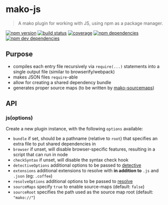 # mako-js

> A mako plugin for working with JS, using npm as a package manager.

[![npm version](https://img.shields.io/npm/v/mako-js.svg)](https://www.npmjs.com/package/mako-js)
[![build status](https://img.shields.io/travis/makojs/js.svg)](https://travis-ci.org/makojs/js)
[![coverage](https://img.shields.io/coveralls/makojs/js.svg)](https://coveralls.io/github/makojs/js)
[![npm dependencies](https://img.shields.io/david/makojs/js.svg)](https://david-dm.org/makojs/js)
[![npm dev dependencies](https://img.shields.io/david/dev/makojs/js.svg)](https://david-dm.org/makojs/js#info=devDependencies)

## Purpose

 - compiles each entry file recursively via `require(...)` statements into a single output file
   (similar to browserify/webpack)
 - makes JSON files `require`-able
 - allow for creating a shared dependency bundle
 - generates proper source maps (to be written by [mako-sourcemaps](https://github.com/makojs/sourcemaps))

## API

### js(options)

Create a new plugin instance, with the following `options` available:

 - `bundle` if set, should be a pathname (relative to `root`) that specifies an extra file to put shared dependencies in
 - `browser` if unset, will disable browser-specific features, resulting in a script that can run in node
 - `checkSyntax` if unset, will disable the syntax check hook
 - `detectiveOptions` additional options to be passed to [detective](https://www.npmjs.com/package/detective)
 - `extensions` additional extensions to resolve with **in addition to** `.js` and `.json` (eg: `.coffee`)
 - `resolveOptions` additional options to be passed to [resolve](https://www.npmjs.com/package/resolve)
 - `sourceMaps` specify `true` to enable source-maps (default: `false`)
 - `sourceRoot` specifies the path used as the source map root (default: `"mako://"`)
